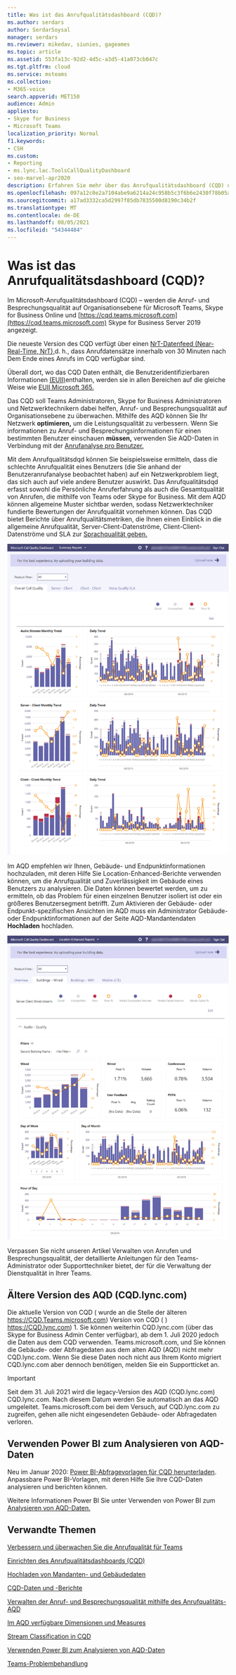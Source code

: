 ```yaml
---
title: Was ist das Anrufqualitätsdashboard (CQD)?
ms.author: serdars
author: SerdarSoysal
manager: serdars
ms.reviewer: mikedav, siunies, gageames
ms.topic: article
ms.assetid: 553fa13c-92d2-4d5c-a3d5-41a073cb047c
ms.tgt.pltfrm: cloud
ms.service: msteams
ms.collection:
- M365-voice
search.appverid: MET150
audience: Admin
appliesto:
- Skype for Business
- Microsoft Teams
localization_priority: Normal
f1.keywords:
- CSH
ms.custom:
- Reporting
- ms.lync.lac.ToolsCallQualityDashboard
- seo-marvel-apr2020
description: Erfahren Sie mehr über das Anrufqualitätsdashboard (CQD) und wie Es wird verwendet, um Berichte zur Besprechungs- und Anrufqualität in Microsoft Teams.
ms.openlocfilehash: 097a12c0e2a7104abe9a6214a24c958b5c3f6b6e2430f78b05aeef6e0f79736f
ms.sourcegitcommit: a17ad3332ca5d2997f85db7835500d8190c34b2f
ms.translationtype: MT
ms.contentlocale: de-DE
ms.lasthandoff: 08/05/2021
ms.locfileid: "54344484"
---
```

# <a name="what-is-call-quality-dashboard-cqd"></a>Was ist das Anrufqualitätsdashboard (CQD)?

Im Microsoft-Anrufqualitätsdashboard (CQD) – werden die Anruf- und Besprechungsqualität auf Organisationsebene für Microsoft Teams, Skype for Business Online und [https://cqd.teams.microsoft.com](https://cqd.teams.microsoft.com) Skype for Business Server 2019 angezeigt.  

  
Die neueste Version des CQD verfügt über einen [NrT-Datenfeed (Near-Real-Time, NrT),](CQD-data-and-reports.md)d. h., dass Anrufdatensätze innerhalb von 30 Minuten nach Dem Ende eines Anrufs im CQD verfügbar sind.

Überall dort, wo das CQD Daten enthält, die Benutzeridentifizierbaren Informationen [(EUII)](CQD-data-and-reports.md#euii-data)enthalten, werden sie in allen Bereichen auf die gleiche Weise wie [EUII Microsoft 365.](/office365/Enterprise/office-365-data-retention-deletion-and-destruction-overview)

Das CQD soll Teams Administratoren, Skype for Business Administratoren und Netzwerktechnikern dabei helfen, Anruf- und Besprechungsqualität auf Organisationsebene zu überwachen. Mithilfe des AQD können Sie Ihr Netzwerk **optimieren,** um die Leistungsqualität zu verbessern. Wenn Sie informationen zu Anruf- und Besprechungsinformationen für einen bestimmten Benutzer einschauen **müssen,** verwenden Sie AQD-Daten in Verbindung mit der [Anrufanalyse pro Benutzer.](use-call-analytics-to-troubleshoot-poor-call-quality.md)

Mit dem Anrufqualitätsdqd können Sie beispielsweise ermitteln, dass die schlechte Anrufqualität eines Benutzers (die Sie anhand der Benutzeranrufanalyse beobachtet haben) auf ein Netzwerkproblem liegt, das sich auch auf viele andere Benutzer auswirkt. Das Anrufqualitätsdqd erfasst sowohl die Persönliche Anruferfahrung als auch die Gesamtqualität von Anrufen, die mithilfe von Teams oder Skype for Business. Mit dem AQD können allgemeine Muster sichtbar werden, sodass Netzwerktechniker fundierte Bewertungen der Anrufqualität vornehmen können. Das CQD bietet Berichte über Anrufqualitätsmetriken, die Ihnen einen Einblick in die allgemeine Anrufqualität, Server-Client-Datenströme, Client-Client-Datenströme und SLA zur [Sprachqualität geben.](https://go.microsoft.com/fwlink/p/?linkid=846252) 
  
![Screenshot des Anrufqualitätsdashboards](media/teams-difference-between-call-analytics-and-call-quality-dashboard-image3.png)

Im AQD empfehlen wir Ihnen, Gebäude- und Endpunktinformationen hochzuladen, mit deren Hilfe Sie Location-Enhanced-Berichte verwenden können, um die Anrufqualität und Zuverlässigkeit im Gebäude eines Benutzers zu analysieren. Die Daten können bewertet werden, um zu ermitteln, ob das Problem für einen einzelnen Benutzer isoliert ist oder ein größeres Benutzersegment betrifft. Zum Aktivieren der Gebäude- oder Endpunkt-spezifischen Ansichten [](CQD-upload-tenant-building-data.md) im AQD muss ein Administrator Gebäude- oder Endpunktinformationen auf der Seite AQD-Mandantendaten **Hochladen** hochladen.

![Screenshot des Anrufqualitätsdashboards für Location-Enhanced Berichte](media/teams-difference-between-call-analytics-and-call-quality-dashboard-image4.png)

Verpassen Sie nicht [](quality-of-experience-review-guide.md) unseren Artikel Verwalten von Anrufen und Besprechungsqualität, der detaillierte Anleitungen für den Teams-Administrator oder Supporttechniker bietet, der für die Verwaltung der Dienstqualität in Ihrer Teams.

## <a name="legacy-version-of-cqd-cqdlynccom"></a>Ältere Version des AQD (CQD.lync.com)

Die aktuelle Version von CQD ( wurde an die Stelle der älteren https://CQD.Teams.microsoft.com) Version von CQD ( ) https://CQD.lync.com) 1. Sie können weiterhin CQD.lync.com (über das Skype for Business Admin Center verfügbar), ab dem 1. Juli 2020 jedoch die Daten aus dem CQD verwenden. Teams.microsoft.com, und Sie können die Gebäude- oder Abfragedaten aus dem alten AQD (AQD) nicht mehr CQD.lync.com. Wenn Sie diese Daten noch nicht aus Ihrem Konto migriert CQD.lync.com aber dennoch benötigen, melden Sie ein Supportticket an.

> [!IMPORTANT]
> Seit dem 31. Juli 2021 wird die legacy-Version des AQD (CQD.lync.com) CQD.lync.com. Nach diesem Datum werden Sie automatisch an das AQD umgeleitet. Teams.microsoft.com bei dem Versuch, auf CQD.lync.com zu zugreifen, gehen alle nicht eingesendeten Gebäude- oder Abfragedaten verloren.

## <a name="use-power-bi-to-analyze-cqd-data"></a>Verwenden Power BI zum Analysieren von AQD-Daten

Neu im Januar 2020: [Power BI-Abfragevorlagen für CQD herunterladen](https://github.com/MicrosoftDocs/OfficeDocs-SkypeForBusiness/blob/live/Teams/downloads/CQD-Power-BI-query-templates.zip?raw=true). Anpassbare Power BI-Vorlagen, mit deren Hilfe Sie Ihre CQD-Daten analysieren und berichten können.

Weitere Informationen Power BI Sie unter Verwenden von Power BI zum [Analysieren von AQD-Daten.](CQD-Power-BI-query-templates.md)



## <a name="related-topics"></a>Verwandte Themen

[Verbessern und überwachen Sie die Anrufqualität für Teams](monitor-call-quality-qos.md)

[Einrichten des Anrufqualitätsdashboards (CQD)](turning-on-and-using-call-quality-dashboard.md)

[Hochladen von Mandanten- und Gebäudedaten](CQD-upload-tenant-building-data.md)

[CQD-Daten und -Berichte](CQD-data-and-reports.md)

[Verwalten der Anruf- und Besprechungsqualität mithilfe des Anrufqualitäts-AQD](quality-of-experience-review-guide.md)

[Im AQD verfügbare Dimensionen und Measures](dimensions-and-measures-available-in-call-quality-dashboard.md)

[Stream Classification in CQD](stream-classification-in-call-quality-dashboard.md)

[Verwenden Power BI zum Analysieren von AQD-Daten](CQD-Power-BI-query-templates.md)


[Teams-Problembehandlung](/MicrosoftTeams/troubleshoot/teams)
